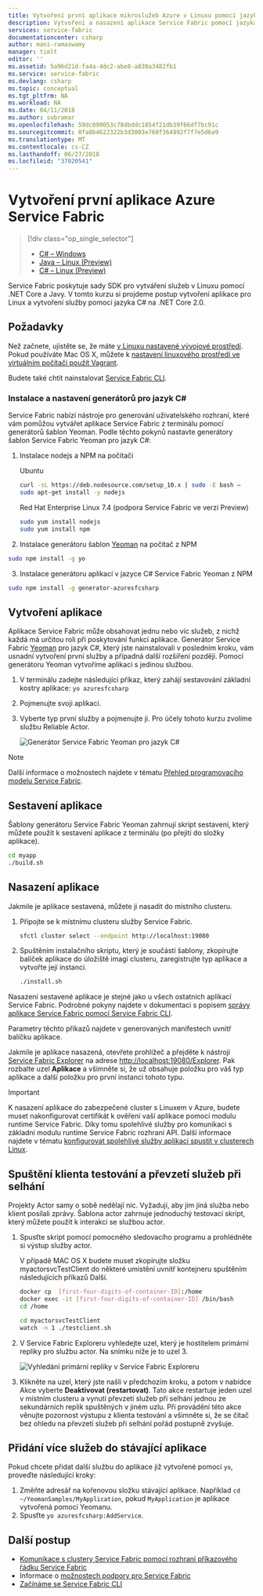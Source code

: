 ```yaml
---
title: Vytvoření první aplikace mikroslužeb Azure v Linuxu pomocí jazyka C# | Dokumentace Microsoftu
description: Vytvoření a nasazení aplikace Service Fabric pomocí jazyka C#
services: service-fabric
documentationcenter: csharp
author: mani-ramaswamy
manager: timlt
editor: ''
ms.assetid: 5a96d21d-fa4a-4dc2-abe8-a830a3482fb1
ms.service: service-fabric
ms.devlang: csharp
ms.topic: conceptual
ms.tgt_pltfrm: NA
ms.workload: NA
ms.date: 04/11/2018
ms.author: subramar
ms.openlocfilehash: 59dc090053c78dbddc1854f21db39f66df7bc91c
ms.sourcegitcommit: 0fa8b4622322b3d3003e760f364992f7f7e5d6a9
ms.translationtype: MT
ms.contentlocale: cs-CZ
ms.lasthandoff: 06/27/2018
ms.locfileid: "37020541"
---
```

# <a name="create-your-first-azure-service-fabric-application"></a>Vytvoření první aplikace Azure Service Fabric
> [!div class="op_single_selector"]
> * [C# – Windows](service-fabric-create-your-first-application-in-visual-studio.md)
> * [Java – Linux (Preview)](service-fabric-create-your-first-linux-application-with-java.md)
> * [C# – Linux (Preview)](service-fabric-create-your-first-linux-application-with-csharp.md)
>
>

Service Fabric poskytuje sady SDK pro vytváření služeb v Linuxu pomocí .NET Core a Javy. V tomto kurzu si projdeme postup vytvoření aplikace pro Linux a vytvoření služby pomocí jazyka C# na .NET Core 2.0.

## <a name="prerequisites"></a>Požadavky
Než začnete, ujistěte se, že máte [v Linuxu nastavené vývojové prostředí](service-fabric-get-started-linux.md). Pokud používáte Mac OS X, můžete k [nastavení linuxového prostředí ve virtuálním počítači použít Vagrant](service-fabric-get-started-mac.md).

Budete také chtít nainstalovat [Service Fabric CLI](service-fabric-cli.md).

### <a name="install-and-set-up-the-generators-for-c"></a>Instalace a nastavení generátorů pro jazyk C#
Service Fabric nabízí nástroje pro generování uživatelského rozhraní, které vám pomůžou vytvářet aplikace Service Fabric z terminálu pomocí generátorů šablon Yeoman. Podle těchto pokynů nastavte generátory šablon Service Fabric Yeoman pro jazyk C#:

1. Instalace nodejs a NPM na počítači

   Ubuntu
   ```bash
   curl -sL https://deb.nodesource.com/setup_10.x | sudo -E bash –
   sudo apt-get install -y nodejs 
   ```

   Red Hat Enterprise Linux 7.4 (podpora Service Fabric ve verzi Preview)
   ```bash
   sudo yum install nodejs
   sudo yum install npm
   ```

2. Instalace generátoru šablon [Yeoman](http://yeoman.io/) na počítač z NPM

  ```bash
  sudo npm install -g yo
  ```
3. Instalace generátoru aplikací v jazyce C# Service Fabric Yeoman z NPM

  ```bash
  sudo npm install -g generator-azuresfcsharp
  ```

## <a name="create-the-application"></a>Vytvoření aplikace
Aplikace Service Fabric může obsahovat jednu nebo víc služeb, z nichž každá má určitou roli při poskytování funkcí aplikace. Generátor Service Fabric [Yeoman](http://yeoman.io/) pro jazyk C#, který jste nainstalovali v posledním kroku, vám usnadní vytvoření první služby a případná další rozšíření později. Pomocí generátoru Yeoman vytvoříme aplikaci s jedinou službou.

1. V terminálu zadejte následující příkaz, který zahájí sestavování základní kostry aplikace: `yo azuresfcsharp`
2. Pojmenujte svoji aplikaci.
3. Vyberte typ první služby a pojmenujte ji. Pro účely tohoto kurzu zvolíme službu Reliable Actor.

   ![Generátor Service Fabric Yeoman pro jazyk C#][sf-yeoman]

> [!NOTE]
> Další informace o možnostech najdete v tématu [Přehled programovacího modelu Service Fabric](service-fabric-choose-framework.md).
>
>

## <a name="build-the-application"></a>Sestavení aplikace
Šablony generátoru Service Fabric Yeoman zahrnují skript sestavení, který můžete použít k sestavení aplikace z terminálu (po přejití do složky aplikace).

  ```sh
 cd myapp
 ./build.sh
  ```

## <a name="deploy-the-application"></a>Nasazení aplikace

Jakmile je aplikace sestavená, můžete ji nasadit do místního clusteru.

1. Připojte se k místnímu clusteru služby Service Fabric.

    ```bash
    sfctl cluster select --endpoint http://localhost:19080
    ```

2. Spuštěním instalačního skriptu, který je součástí šablony, zkopírujte balíček aplikace do úložiště imagí clusteru, zaregistrujte typ aplikace a vytvořte její instanci.

    ```bash
    ./install.sh
    ```

Nasazení sestavené aplikace je stejné jako u všech ostatních aplikací Service Fabric. Podrobné pokyny najdete v dokumentaci s popisem [správy aplikace Service Fabric pomocí Service Fabric CLI](service-fabric-application-lifecycle-sfctl.md).

Parametry těchto příkazů najdete v generovaných manifestech uvnitř balíčku aplikace.

Jakmile je aplikace nasazená, otevřete prohlížeč a přejděte k nástroji [Service Fabric Explorer](service-fabric-visualizing-your-cluster.md) na adrese [http://localhost:19080/Explorer](http://localhost:19080/Explorer). Pak rozbalte uzel **Aplikace** a všimněte si, že už obsahuje položku pro váš typ aplikace a další položku pro první instanci tohoto typu.

> [!IMPORTANT]
> K nasazení aplikace do zabezpečené cluster s Linuxem v Azure, budete muset nakonfigurovat certifikát k ověření vaší aplikace pomocí modulu runtime Service Fabric. Díky tomu spolehlivé služby pro komunikaci s základní modulu runtime Service Fabric rozhraní API. Další informace najdete v tématu [konfigurovat spolehlivé služby aplikaci spustit v clusterech Linux](./service-fabric-configure-certificates-linux.md#configure-a-reliable-services-app-to-run-on-linux-clusters).  
>

## <a name="start-the-test-client-and-perform-a-failover"></a>Spuštění klienta testování a převzetí služeb při selhání
Projekty Actor samy o sobě nedělají nic. Vyžadují, aby jim jiná služba nebo klient posílali zprávy. Šablona actor zahrnuje jednoduchý testovací skript, který můžete použít k interakci se službou actor.

1. Spusťte skript pomocí pomocného sledovacího programu a prohlédněte si výstup služby actor.

   V případě MAC OS X budete muset zkopírujte složku myactorsvcTestClient do některé umístění uvnitř kontejneru spuštěním následujících příkazů Další.
    
    ```bash
    docker cp  [first-four-digits-of-container-ID]:/home
    docker exec -it [first-four-digits-of-container-ID] /bin/bash
    cd /home
    ```
    
    ```bash
    cd myactorsvcTestClient
    watch -n 1 ./testclient.sh
    ```
2. V Service Fabric Exploreru vyhledejte uzel, který je hostitelem primární repliky pro službu actor. Na snímku níže je to uzel 3.

    ![Vyhledání primární repliky v Service Fabric Exploreru][sfx-primary]
3. Klikněte na uzel, který jste našli v předchozím kroku, a potom v nabídce Akce vyberte **Deaktivovat (restartovat)**. Tato akce restartuje jeden uzel v místním clusteru a vynutí převzetí služeb při selhání jednou ze sekundárních replik spuštěných v jiném uzlu. Při provádění této akce věnujte pozornost výstupu z klienta testování a všimněte si, že se čítač bez ohledu na převzetí služeb při selhání pořád postupně zvyšuje.

## <a name="adding-more-services-to-an-existing-application"></a>Přidání více služeb do stávající aplikace

Pokud chcete přidat další službu do aplikace již vytvořené pomocí `yo`, proveďte následující kroky:
1. Změňte adresář na kořenovou složku stávající aplikace.  Například `cd ~/YeomanSamples/MyApplication`, pokud `MyApplication` je aplikace vytvořená pomocí Yeomanu.
2. Spusťte `yo azuresfcsharp:AddService`.

## <a name="next-steps"></a>Další postup

* [Komunikace s clustery Service Fabric pomocí rozhraní příkazového řádku Service Fabric](service-fabric-cli.md)
* Informace o [možnostech podpory pro Service Fabric](service-fabric-support.md)
* [Začínáme se Service Fabric CLI](service-fabric-cli.md)

<!-- Images -->
[sf-yeoman]: ./media/service-fabric-create-your-first-linux-application-with-csharp/yeoman-csharp.png
[sfx-primary]: ./media/service-fabric-create-your-first-linux-application-with-csharp/sfx-primary.png
